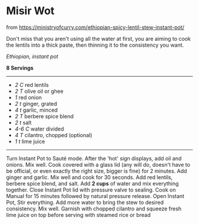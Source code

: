 # Misir Wot

from https://ministryofcurry.com/ethiopian-spicy-lentil-stew-instant-pot/

Don't miss that you aren't using all the water at first, you are aiming to cook
the lentils into a thick paste, then thinning it to the consistency you want.

*Ethiopian, instant pot*

**8 Servings**

---

- *2 C* red lentils
- *2 T* olive oil or ghee
- *1* red onion
- *2 t* ginger, grated
- *4 t* garlic, minced
- *2 T* berbere spice blend
- *2 t* salt
- *4-6 C* water divided
- *4 T* cilantro, chopped (optional)
- *1 t* lime juice

---

Turn Instant Pot to Sauté mode. After the 'hot' sign displays, add oil and
onions. Mix well. Cook covered with a glass lid (any will do, doesn't have to
be official, or even exactly the right size, bigger is fine) for 2 minutes. Add
ginger and garlic. Mix well and cook for 30 seconds. Add red lentils, berbere
spice blend, and salt. Add **2 cups** of water and mix everything together. Close
Instant Pot lid with pressure valve to sealing. Cook on Manual for 15 minutes
followed by natural pressure release. Open Instant Pot, Stir everything. Add
more water to bring the stew to desired consistency. Mix well. Garnish with
chopped cilantro and squeeze fresh lime juice on top before serving with
steamed rice or bread
